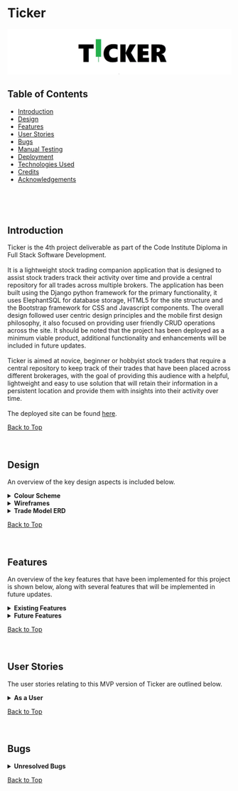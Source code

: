 # Ticker

![Ticker Logo](trades/static/documentation/ticker-readme-hero.webp)
<br>
## Table of Contents

* [Introduction](#introduction)
* [Design](#design)
* [Features](#features)
* [User Stories](#user-stories)
* [Bugs](#bugs)
* [Manual Testing](#manual-testing)
* [Deployment](#deployment)
* [Technologies Used](#technologies-used)
* [Credits](#credits)
* [Acknowledgements](#acknowledgements)
<br>
<br>
<br>

<!-- Introduction Section is below, with a 'Back to Top' anchor link, the link will be shown at the bottom of every section -->
## Introduction

Ticker is the 4th project deliverable as part of the Code Institute Diploma in Full Stack Software Development.
<br><br>
It is a lightweight stock trading companion application that is designed to assist stock traders track their activity over time and provide a central repository for all trades across multiple brokers. The application has been built using the Django python framework for the primary functionality, it uses ElephantSQL for database storage, HTML5 for the site structure and the Bootstrap framework for CSS and Javascript components. The overall design followed user centric design principles and the mobile first design philosophy, it also focused on providing user friendly CRUD operations across the site. It should be noted that the project has been deployed as a minimum viable product, additional functionality and enhancements will be included in future updates.
<br><br>
Ticker is aimed at novice, beginner or hobbyist stock traders that require a central repository to keep track of their trades that have been placed across different brokerages, with the goal of providing this audience with a helpful, lightweight and easy to use solution that will retain their information in a persistent location and provide them with insights into their activity over time. 
<br><br>
The deployed site can be found [here](https://ticker-aefd70a6f705.herokuapp.com/).

[Back to Top](#ticker)
<br>
<br>
<br>



<!--------------------------------------------------------------------------------------------------------------------------------------------------------------------------------------------------------------------------------- DESIGN SECTION -->
## Design 

An overview of the key design aspects is included below.

<details>
  <summary><b>Colour Scheme </b></summary>
<br>
The colours used throughout the application were chosen with the intention to enhance accessibility and offer clear presentation of the content displayed to the user, while still maintaining visual interest.
<br><br>
<table>
<tr><th>Colour Scheme</th></tr>

<tr><td>

![color scheme](trades/static/documentation/ticker-color-scheme.webp)

</td>
</tr>
</table>
</details>

<!-- Colour Scheme section ends here -->




<details>
  <summary><b>Wireframes </b></summary>
<br>


<details>
  <summary> <b>Registration</b></summary>
<br>
<table>

<tr>
<td>

![wireframe](trades/static/documentation/wireframe_1_registration(1).webp)

</td>
</tr>

<tr>
<td>

![wireframe](trades/static/documentation/wireframe_1_registration(2).webp)

</td>
</tr>

<tr>
<td>

![wireframe](trades/static/documentation/wireframe_1_registration(3).webp)

</td>
</tr>

</table>
</details>


<details>
  <summary> <b>Login</b></summary>
<br>
<table>

<tr>
<td>

![wireframe](trades/static/documentation/wireframe_2_login(1).webp)

</td>
</tr>

<tr>
<td>

![wireframe](trades/static/documentation/wireframe_2_login(2).webp)

</td>
</tr>

<tr>
<td>

![wireframe](trades/static/documentation/wireframe_2_login(3).webp)

</td>
</tr>

</table>
</details>



<details>
  <summary> <b>Add Trade</b></summary>
<br>
<table>

<tr>
<td>

![wireframe](trades/static/documentation/wireframe_3_add_trade(1).webp)

</td>
</tr>

<tr>
<td>

![wireframe](trades/static/documentation/wireframe_3_add_trade(2).webp)

</td>
</tr>

<tr>
<td>

![wireframe](trades/static/documentation/wireframe_3_add_trade(3).webp)

</td>
</tr>

</table>
</details>


<details>
  <summary> <b>View Trade</b></summary>
<br>
<table>

<tr>
<td>

![wireframe](trades/static/documentation/wireframe_4_view_trade(1).webp)

</td>
</tr>

<tr>
<td>

![wireframe](trades/static/documentation/wireframe_4_view_trade(2).webp)

</td>
</tr>

<tr>
<td>

![wireframe](trades/static/documentation/wireframe_4_view_trade(3).webp)

</td>
</tr>

</table>
</details>



<details>
  <summary> <b>Edit Trade</b></summary>
<br>
<table>

<tr>
<td>

![wireframe](trades/static/documentation/wireframe_5_edit_trade(1).webp)

</td>
</tr>

<tr>
<td>

![wireframe](trades/static/documentation/wireframe_5_edit_trade(2).webp)

</td>
</tr>

<tr>
<td>

![wireframe](trades/static/documentation/wireframe_5_edit_trade(3).webp)

</td>
</tr>


<tr>
<td>

![wireframe](trades/static/documentation/wireframe_5_edit_trade(4).webp)

</td>
</tr>


<tr>
<td>

![wireframe](trades/static/documentation/wireframe_5_edit_trade(5).webp)

</td>
</tr>


</table>
</details>



<details>
  <summary> <b>Delete Trade</b></summary>
<br>
<table>

<tr>
<td>

![wireframe](trades/static/documentation/wireframe_6_delete_trade(1).webp)

</td>
</tr>

<tr>
<td>

![wireframe](trades/static/documentation/wireframe_6_delete_trade(2).webp)

</td>
</tr>

<tr>
<td>

![wireframe](trades/static/documentation/wireframe_6_delete_trade(3).webp)

</td>
</tr>


<tr>
<td>

![wireframe](trades/static/documentation/wireframe_6_delete_trade(4).webp)

</td>
</tr>


</table>
</details>
<br>
</details>

<details>
  <summary><b>Trade Model ERD </b></summary>
<br>
<table>

<tr>
<td>

![erd](trades/static/documentation/model_erd.webp)

</td>
</tr>
</table>
</details>


[Back to Top](#ticker)
<br>
<br>
<br>


<!-------------------------------------------------------------------------------------------------------------------------------------------------------------------------------------------------------------------------------- FEATURES SECTION -->
## Features 

An overview of the key features that have been implemented for this project is shown below, along with several features that will be implemented in future updates.
<br>
<details>
  <summary> <b>Existing Features</b> </summary>
<!-- Feature 1 begins -->

<br>
<details>
  <summary> <b>Customised Logo</b></summary>
<br>
<table>
<tr>
<td>
<br>
A custom logo has been designed for Ticker, the logo is simple and clear. It also includes a green 'candlestick' symbol that will be instantly recognisable to the target audience and aims communicate the intended use of the application.
<br><br>
</td>
</tr>
<tr><td Colspan="2">

![Ticker logo](trades/static/documentation/ticker-readme-hero.webp)

</td></tr>
</table>
<br>
</details>

<!-- Feature 1 ends -->
<details>
  <summary> <b>User Login and Registration</b></summary>
<br>
<table>
<tr><td>
<br>
The application offers user registration and log in functionality using Django's allauth package.
<br><br>
</td></tr>
<tr><td Colspan="2">

![Screenshot](trades/static/documentation/features_01_registration(a).webp)

</td></tr>

<tr><td>
<br>
A notification is also displayed to the user alerting them to their log in status.
<br><br>
</td></tr>
<tr><td Colspan="2">

![Screenshot](trades/static/documentation/features_01_registration(b).webp)

</td></tr>
</table>
<br>
</details>

<!-- spacer -->

<details>
  <summary> <b>Navbar</b></summary>
<br>
<table>
<tr><td>
<br>
A simple, easy to use Navbar has been implemented for the site, utilising Bootstraps CSS and Javascript components, along with some custom styling.
<br><br>
</td></tr>
<tr><td Colspan="2">

![Screenshot](trades/static/documentation/features_02_navbar.webp)

</td></tr>
</table>
<br>
</details>

<!-- spacer -->

<details>
  <summary> <b>Add Trade</b></summary>
<br>
<table>
<tr><td>
<br>
Ticker allows user to add the details of their trades to the database by clicking on the 'Add Trade' button.
<br><br>
</td></tr>
<tr><td Colspan="2">

![Screenshot](trades/static/documentation/features_03_add_trade(a).webp)

</td></tr>

<tr><td>
<br>
A form is then displayed to the user allowing them to enter the details relevant for their trade. This form also includes validation according to the specific fields being populated. It also makes use of the Django Money package to allow the data model to correctly perform the calculations related to money.
<br>
To note, the date field must be populated in the format YYYY-MM-DD or else the form submission will fail and the form will be reset and redisplayed to the user.
<br><br>
</td></tr>
<tr><td Colspan="2">

![Screenshot](trades/static/documentation/features_03_add_trade(b).webp)

</td></tr>

<tr><td>
<br>
A confirmation will be disaplyed to the user once the details have been successfully added to the database.
<br><br>
</td></tr>
<tr><td Colspan="2">

![Screenshot](trades/static/documentation/features_03_add_trade(c).webp)

</td></tr>
</table>
<br>
</details>

<!-- spacer -->

<details>
  <summary> <b>View Open Trades</b></summary>
<br>
<table>
<!-- <tr><th> <b>View Open Trades</b> </th></tr> -->
<tr><td>
<br>
The user can view all open trades on their Ticker account by clicking on the 'View Open Trades' button.
<br><br>
</td></tr>
<tr><td Colspan="2">

![Screenshot](trades/static/documentation/features_04_view_open_trades(a).webp)

</td></tr>

<tr><td>
<br>
All open trades currently available on the user's account will then be displayed in tabular form (utilising Bootstraps CSS and Javascript responsive components).
<br><br>
</td></tr>
<tr><td Colspan="2">

![Screenshot](trades/static/documentation/features_04_view_open_trades(b).webp)

</td></tr>
</table>  
<br>
</details>

<!-- spacer -->

<details>
  <summary> <b>View Closed Trades</b></summary>
<br>
<table>
<tr><td>
<br>
The user can view all closed trades on their Ticker account by clicking on the 'View Open Trades' button.
<br><br>
</td></tr>
<tr><td Colspan="2">

![Screenshot](trades/static/documentation/features_05_view_closed_trades(b).webp)

</td></tr>

<tr><td>
<br>
All closed trades currently available on the user's Ticker account will then be displayed in tabular form (utilising Bootstraps CSS and Javascript responsive components).
<br><br>
</td></tr>
<tr><td Colspan="2">

![Screenshot](trades/static/documentation/features_05_view_closed_trades(a).webp)

</td></tr>
</table> 
<br> 
</details>

<!-- spacer -->

<details>
  <summary> <b>View All Trades</b></summary>
<br>
<table>
<tr><th> <b>View All Trades</b> </th></tr>
<tr><td>
<br>
The user can view all trades on their Ticker account by clicking on the 'View All Trades' button.
<br><br>
</td></tr>
<tr><td Colspan="2">

![Screenshot](trades/static/documentation/features_06_view_all_trades(a).webp)

</td></tr>

<tr><td>
<br>
All trades currently available on the user's Ticker account will then be displayed in tabular form (utilising Bootstraps CSS and Javascript responsive components).
<br><br>
</td></tr>
<tr><td Colspan="2">

![Screenshot](trades/static/documentation/features_06_view_all_trades(b).webp)

</td></tr>
</table>
<br>
</details>

<!-- spacer -->

<details>
  <summary> <b>View Trade Details</b></summary>
<br>
<table>
<tr><td>
<br>
The user can view the details for a specific trade by clicking on the 'View' button on the relevant row.
<br><br>
</td></tr>
<tr><td Colspan="2">

![Screenshot](trades/static/documentation/features_07_view_trade_details(a).webp)

</td></tr>

<tr><td>
<br>
A Bootstrap modal component will then display all stored details related to the trade, this includes fields that are automatically calculated by the custom 'Trade' model in models.py. The calculated fields are highlighted below.
<br><br>
</td></tr>
<tr><td Colspan="2">

![Screenshot](trades/static/documentation/features_07_view_trade_details(b).webp)

</td></tr>
</table>
<br> 
</details>

<!-- spacer -->

<details>
  <summary> <b>Edit Trade Details</b></summary>
<br>
<table>
<tr><td>
<br>
The user can edit/update the details for a specific trade by clicking on the 'Edit' button on the relevant row.
<br><br>
</td></tr>
<tr><td Colspan="2">

![Screenshot](trades/static/documentation/features_08_edit_trade(a).webp)

</td></tr>

<tr><td>
<br>
A form page will then be displayed to the user, allowing them to update any of the non-calculated fields in the model. Once the changes are entered, the user can then click on the 'save changes' button, or 'cancel'.
<br><br>
</td></tr>
<tr><td Colspan="2">

![Screenshot](trades/static/documentation/features_08_edit_trade(b).webp)

</td></tr>

<tr><td>
<br>
A confirmation will then be displayed to the user, informing them that the update was successful.
<br><br>
</td></tr>
<tr><td Colspan="2">

![Screenshot](trades/static/documentation/features_08_edit_trade(c).webp)

</td></tr>
</table>
<br> 
</details>

<!-- spacer -->

<details>
  <summary> <b>Delete Trade</b></summary>
<br>
<table>
<tr><td>
<br>
The user can delete a specific trade by clicking on the 'Delete' button on the relevant row.
<br><br>
</td></tr>
<tr><td Colspan="2">

![Screenshot](trades/static/documentation/features_09_delete_trade(a).webp)

</td></tr>

<tr><td>
<br>
A CSS/Javascript Bootstrap modal component will then be displayed to the user requesting confirmation of the deletion, the user can decide to delete by clicking on the 'Yes, delete' button, or cancel by clicking on 'No, cancel'.
<br><br>
</td></tr>
<tr><td Colspan="2">

![Screenshot](trades/static/documentation/features_09_delete_trade(b).webp)

</td></tr>

<tr><td>
<br>
A confirmation will then be displayed to the user, informing them that the deletion was successful.
<br><br>
</td></tr>
<tr><td Colspan="2">

![Screenshot](trades/static/documentation/features_09_delete_trade(c).webp)

</td></tr>
</table>
<br> 
<br>
</details>
<br>
</details>
<!-- The Existing Features section ends here -->

<!-- The Future Features section is shown below, this will be disaplyed in a collapsible format, with each item shown in tabular form -->
<details>
  <summary> <b>Future Features</b></summary>
<br>
<!-- Future Feature 1 begins -->
<table>
<tr><th><b>Polygon.io API Integration</b></th></tr>
<tr><td>
The overarching goal of this project is to create an application that will include real time market data, this will greatly enhance the user experience and value proposition of Ticker. Access to a suitable API can be expensive, however, https://polygon.io/ offers a reasonably priced API that offers real time access to US stock market data. This will be included in the next update to this project.
</td></tr>
</table>
<!-- Future Feature 1 ends -->
<br>
<table>
<tr><th><b>Django AllAuth Styling</b></th></tr>
<tr><td>
Currently the allauth functionality, allowing users to register and log in to the application, is presented with the default styling. This is not a good user experience and will be upgraded in the next update.
</td></tr>
</table>
<!-- spacer -->
<br>
<table>
<tr><th><b>Stock Model</b></th></tr>
<tr><td>
In this MVP version of the application, the user can choose from a selection of 10 popular stocks, this was included as a 'proof  of concept'. In the next update, a specific model will be created to cover all stocks covered by the polygon.io API (there are several thousand individual stocks covered, it was not feasible to include them all in this version of TIcker before the deployment deadline)
</td></tr>
</table>
<br>
<!-- spacer -->
<table>
<tr><th><b>Broker Model</b></th></tr>
<tr><td>
A dedicated model will also be created for Brokers, this will cover as many of the online brokers currently available on the market, with all relevant details captured.
</td></tr>
</table>
<!-- spacer -->
<br>
<table>
<tr><th><b>Aggregation and Annotation</b></th></tr>
<tr><td>
In the next update, the application will leverage the aggregation and annotation functionalities of Django to provide the user with more useful details regarding their portfolio (e.g, total capital, total profit/loss, profit/loss by stock etc)
</td></tr>
</table>
<!-- spacer -->
<br>
<table>
<tr><th><b>Admin Panel Upgrade</b></th></tr>
<tr><td>
The admin panel in this MVP version offers basic functionality, in the next update, additional features will be added that will allow administrators to search for, filter and navigate the stored data more efficiently.
</td></tr>
</table>
<!-- spacer -->

[Back to Features](#features)
<br>
<br>
<br>
</details>
<!-- Future Features ends here -->

</details>

[Back to Top](#ticker)
<br>
<br>
<br>
<!-- Features ends here -->


<!------------------------------------------------------------------------------------------------------------------------------------------------------------------------------------------------------------------------------ USER STORIES SECTION -->
## User Stories 


The user stories relating to this MVP version of Ticker are outlined below.
<br>
<!-- 'As a user' User Stories are shown below -->
<details>
  <summary><b>As a User</b></summary>
<br>
<table>
<tr>
<th>User Story</th><th>Result</th>
</tr>
<!-- User Story 1 begins -->
<tr>
<td>As a user, I can register an account with Ticker</td><td>:heavy_check_mark:</td>
</tr>
<!-- User Story 1 ends -->
<tr>
<td>As a user, I can use my registered account details to log in securely to TIcker</td><td>:heavy_check_mark:</td>
</tr>
<!-- spacer -->
<tr>
<td>As a user, I am provided with a simple, easy to use navbar for site navigation</td><td>:heavy_check_mark:</td>
</tr>
<!-- spacer -->
<tr>
<td>As a user, I can easily add a new trade to my Ticker account</td><td>:heavy_check_mark:</td>
</tr>
<!-- spacer -->
<tr>
<td>As a user, I can easily view and access all open trades in my Ticker account</td><td>:heavy_check_mark:</td>
</tr>
<!-- spacer -->
<tr>
<td>As a user, I can easily view and access all closed trades in my Ticker account</td><td>:heavy_check_mark:</td>
</tr>
<!-- spacer -->
<tr>
<td>As a user, I can easily view and access all trades in my Ticker account from a single screen</td><td>:heavy_check_mark:</td>
</tr>
<!-- spacer -->
<tr>
<td>As a user, I can easily view the expanded trade details for a specific trade</td><td>:heavy_check_mark:</td>
</tr>
<!-- spacer -->
<tr>
<td>As a user, I can easily edit the details previously entered for a specific trade</td><td>:heavy_check_mark:</td>
</tr>
<!-- spacer -->
<tr>
<td>As a user, I can easily delete a trade from my Ticker account, and cancel the deletion process for committing to it</td><td>:heavy_check_mark:</td>
</tr>
<!-- spacer -->
</table>
</details>


[Back to Top](#ticker)
<br>
<br>
<br>


<!-- 'As a User' User Stories end here -->



<!----------------------------------------------------------------------------------------------------------------------------------------------------------------------------------------------------------------------------------- BUGS SECTION -->
## Bugs 



<details>
  <summary><b>Unresolved Bugs</b></summary>
<br>

<details>
  <summary> Open Trades Template HTML Validation Error</summary>
<br>
An error was returned on the HTML validation for the Open Trades template, this error relates to a Bootstrap modal and will be ignored.
<br><br>
<table>
<tr><td><b>Open Trades Template HTML Validation Error</b></td><td><b>Status</b></td></th></tr>

<tr><td>

![Bug](trades/static/documentation/unresolved_bug_1_open_trades.webp)

</td><td>:x:</td>
</tr>
</table>
<br>
</details>
<!-- spacer -->
<details>
  <summary> Closed Trades Template HTML Validation Error</summary>
<br>
An error was returned on the HTML validation for the Closed Trades template, this error relates to a Bootstrap modal and will be ignored.
<br><br>
<table>
<tr><td><b>Closed Trades Template HTML Validation Error</b></td><td><b>Status</b></td></th></tr>

<tr><td>

![Bug](trades/static/documentation/unresolved_bug_2_closed_trades.webp)

</td><td>:x:</td>
</tr>
</table>
<br>
</details>
<!-- spacer -->
<details>
  <summary> All Trades Template HTML Validation Error</summary>
<br>
An error was returned on the HTML validation for the All Trades template, this error relates to a Bootstrap modal and will be ignored.
<br><br>
<table>
<tr><td><b>All Trades Template HTML Validation Error</b></td><td><b>Status</b></td></th></tr>

<tr><td>

![Bug](trades/static/documentation/unresolved_bug_3_all_trades.webp)

</td><td>:x:</td>
</tr>
</table>
<br>
</details>
<details>
  <summary> Edit Template HTML Validation Error</summary>
<br>
An error was returned on the HTML validation for the Edit Trade template, this error relates to the Django Money package and will be ignored.
<br><br>
<table>
<tr><td><b>Edit Template HTML Validation Error</b></td><td><b>Status</b></td></th></tr>

<tr><td>

![Bug](trades/static/documentation/unresolved_bug_4_edit_trade.webp)

</td><td>:x:</td>
</tr>
</table>
<br>
</details>
<!-- spacer -->
</details>


[Back to Top](#ticker)
<br>
<br>
<br>

